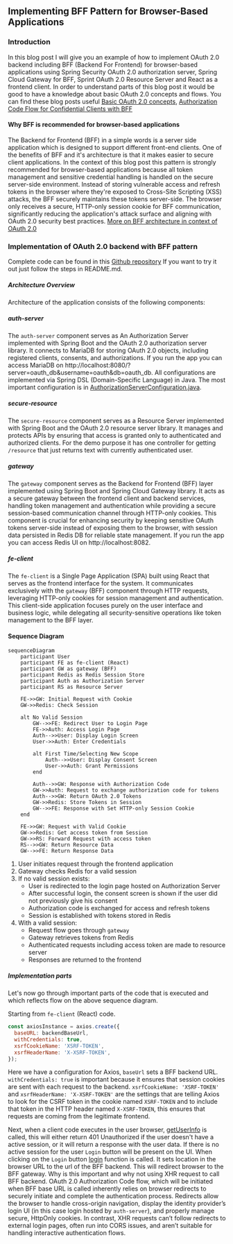 ## Implementing BFF Pattern for Browser-Based Applications

### Introduction

In this blog post I will give you an example of how to implement OAuth 2.0 backend including BFF (Backend For Frontend) for
browser-based applications using Spring Security OAuth 2.0 authorization server, Spring Cloud Gateway for BFF,
Sprint OAuth 2.0 Resource Server and React as a frontend client.
In order to understand parts of this blog post it would be good to have a knowledge
about basic OAuth 2.0 concepts and flows. You can find these blog posts useful [Basic OAuth 2.0
concepts](https://goodbyeplanet-blog.vercel.app/post/oauth2-core-concepts/),
[Authorization Code Flow for Confidential Clients with BFF](https://goodbyeplanet-blog.vercel.app/post/authorization-code-flow-confidential-client/)

#### Why BFF is recommended for browser-based applications

The Backend for Frontend (BFF) in a simple words is a server side application which is designed to support different
front-end clients. One of the benefits of BFF and it's architecture is that it makes easier to secure client applications.
In the context of this blog post this pattern is strongly recommended for browser-based applications because
all token management and sensitive credential handling is handled on the secure server-side environment.
Instead of storing vulnerable access and refresh tokens in the browser where they're exposed to Cross-Site Scripting (XSS) attacks,
the BFF securely maintains these tokens server-side.
The browser only receives a secure, HTTP-only session cookie for BFF communication,
significantly reducing the application's attack surface and aligning with OAuth 2.0 security best practices.
[More on BFF architecture in context of OAuth 2.0](https://datatracker.ietf.org/doc/html/draft-ietf-oauth-browser-based-apps#section-6.1.1)

### Implementation of OAuth 2.0 backend with BFF pattern

Complete code can be found in this [Github repository](https://github.com/GoodbyePlanet/spring-cg-bff)
If you want to try it out just follow the steps in README.md.

##### Architecture Overview
Architecture of the application consists of the following components:

##### auth-server

The `auth-server` component serves as An Authorization Server implemented with Spring Boot and the OAuth 2.0 authorization server library.
It connects to MariaDB for storing OAuth 2.0 objects, including registered clients, consents, and authorizations.
If you run the app you can access MariaDB on http://localhost:8080/?server=oauth_db&username=oauth&db=oauth_db.
All configurations are implemented via Spring DSL (Domain-Specific Language) in Java.
The most important configuration is in [AuthorizationServerConfiguration.java](https://github.com/GoodbyePlanet/spring-cg-bff/blob/main/auth-server/src/main/java/com/app/auth_server/config/AuthorizationServerConfiguration.java).

##### secure-resource

The `secure-resource` component serves as a Resource Server implemented with Spring Boot and the OAuth 2.0 resource server library.
It manages and protects APIs by ensuring that access is granted only to authenticated and authorized clients.
For the demo purpose it has one controller for getting `/resource` that just returns text with currently authenticated user.

##### gateway

The `gateway` component serves as the Backend for Frontend (BFF) layer implemented using Spring Boot and Spring Cloud Gateway library.
It acts as a secure gateway between the frontend client and backend services,
handling token management and authentication while providing a secure session-based communication channel through HTTP-only cookies.
This component is crucial for enhancing security by keeping sensitive OAuth tokens server-side instead of exposing them to the browser,
with session data persisted in Redis DB for reliable state management.
If you run the app you can access Redis UI on http://localhost:8082.

##### fe-client

The `fe-client` is a Single Page Application (SPA) built using React that serves as the frontend interface for the system.
It communicates exclusively with the `gateway` (BFF) component through HTTP requests, leveraging HTTP-only cookies for session management and authentication.
This client-side application focuses purely on the user interface and business logic,
while delegating all security-sensitive operations like token management to the BFF layer.

#### Sequence Diagram

```mermaid
sequenceDiagram
    participant User
    participant FE as fe-client (React)
    participant GW as gateway (BFF)
    participant Redis as Redis Session Store
    participant Auth as Authorization Server
    participant RS as Resource Server

    FE->>GW: Initial Request with Cookie
    GW->>Redis: Check Session

    alt No Valid Session
        GW-->>FE: Redirect User to Login Page
        FE->>Auth: Access Login Page
        Auth-->>User: Display Login Screen
        User->>Auth: Enter Credentials

        alt First Time/Selecting New Scope
            Auth-->>User: Display Consent Screen
            User->>Auth: Grant Permissions
        end

        Auth-->>GW: Response with Authorization Code
        GW->>Auth: Request to exchange authorization code for tokens
        Auth-->>GW: Return OAuth 2.0 Tokens
        GW->>Redis: Store Tokens in Session
        GW-->>FE: Response with Set HTTP-only Session Cookie
    end

    FE->>GW: Request with Valid Cookie
    GW->>Redis: Get access token from Session
    GW->>RS: Forward Request with access token
    RS-->>GW: Return Resource Data
    GW-->>FE: Return Response Data
```

1. User initiates request through the frontend application
2. Gateway checks Redis for a valid session
3. If no valid session exists:
    - User is redirected to the login page hosted on Authorization Server
    - After successful login, the consent screen is shown if the user did not previously give his consent
    - Authorization code is exchanged for access and refresh tokens
    - Session is established with tokens stored in Redis
4. With a valid session:
    - Request flow goes through `gateway`
    - Gateway retrieves tokens from Redis
    - Authenticated requests including access token are made to resource server
    - Responses are returned to the frontend

##### Implementation parts

Let's now go through important parts of the code that is executed and which reflects
flow on the above sequence diagram.

Starting from `fe-client` (React) code.
```js
const axiosInstance = axios.create({
  baseURL: backendBaseUrl,
  withCredentials: true,
  xsrfCookieName: 'XSRF-TOKEN',
  xsrfHeaderName: 'X-XSRF-TOKEN',
});
```
Here we have a configuration for Axios, `baseUrl` sets a BFF backend URL.
`withCredentials: true` is important because it ensures that session cookies are sent with
each request to the backend. `xsrfCookieName: 'XSRF-TOKEN'` and `xsrfHeaderName: 'X-XSRF-TOKEN'`
are the settings that are telling Axios to look for the CSRF token in the cookie named
`XSRF-TOKEN` and to include that token in the HTTP header named `X-XSRF-TOKEN`, this ensures
that requests are coming from the legitimate frontend.

Next, when a client code executes in the user browser, [getUserInfo](https://github.com/GoodbyePlanet/spring-cg-bff/blob/45268092c70f4f92c30849403c7beb5b7808710d/fe-client/src/App.tsx#L20)
is called, this will either return 401 Unauthorized if the user doesn't have a active session, or
it will return a response with the user data. If there is no active session for the user `Login` button will
be present on the UI. When clicking on the `Login` button [login](https://github.com/GoodbyePlanet/spring-cg-bff/blob/45268092c70f4f92c30849403c7beb5b7808710d/fe-client/src/App.tsx#L16)
function is called. It sets location in the browser URL to the url of the BFF backend. This will redirect browser to the
BFF gateway. Why is this important and why not using XHR request to call BFF backend.
OAuth 2.0 Authorization Code flow, which will be initiated when BFF base URL is called inherently relies on browser redirects
to securely initiate and complete the authentication process. Redirects allow the browser to handle cross-origin navigation,
display the identity provider’s login UI (in this case login hosted by `auth-server`), and properly manage secure, HttpOnly cookies.
In contrast, XHR requests can’t follow redirects to external login pages, often run into CORS issues, and aren’t suitable for
handling interactive authentication flows.










